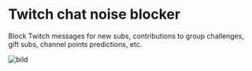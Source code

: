 # Twitch chat noise blocker
Block Twitch messages for new subs, contributions to group challenges, gift subs, channel points predictions, etc.

![bild](https://user-images.githubusercontent.com/35617441/124843784-fabf6a80-df92-11eb-8626-72ec3c6c6f03.png)

